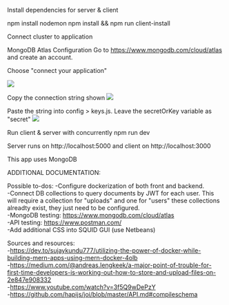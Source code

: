 
Install dependencies for server & client

npm install nodemon 
npm install && npm run client-install


Connect cluster to application 

MongoDB Atlas Configuration 
Go to https://www.mongodb.com/cloud/atlas and create an account. 

Choose "connect your application" 

<img src="https://raw.githubusercontent.com/cacab/upload_app_api/master/images/Screen%20Shot%202020-07-01%20at%208.38.35%20AM.png"></img>

Copy the connection string shown
<img src="https://raw.githubusercontent.com/cacab/upload_app_api/master/images/Screen%20Shot%202020-07-01%20at%208.38.54%20AM.png"></img>

Paste the string into config > keys.js. Leave the secretOrKey variable as "secret" 
<img src="https://raw.githubusercontent.com/cacab/upload_app_api/master/images/Screen%20Shot%202020-07-01%20at%208.41.05%20AM.png"></img>

Run client & server with concurrently
npm run dev

Server runs on http://localhost:5000 and client on http://localhost:3000

This app uses MongoDB 


ADDITIONAL DOCUMENTATION: 



Possible to-dos: 
-Configure dockerization of both front and backend. 
<br>
-Connect DB collections to query documents by JWT for each user. This will require a collection for "uploads" and one for "users" these collections alreadty exist, they just need to be configured. 
<br>
-MongoDB testing: https://www.mongodb.com/cloud/atlas
<br>
-API testing: https://www.postman.com/
<br>
-Add additional CSS into SQUID GUI (use Netbeans)
<br>


Sources and resources: 
<br>
-https://dev.to/sujaykundu777/utilizing-the-power-of-docker-while-building-mern-apps-using-mern-docker-4olb
<br>
-https://medium.com/@andreas.lengkeek/a-major-point-of-trouble-for-first-time-developers-is-working-out-how-to-store-and-upload-files-on-2e847e908332
<br>
-https://www.youtube.com/watch?v=3f5Q9wDePzY
<br>
-https://github.com/hapijs/joi/blob/master/API.md#compileschema


